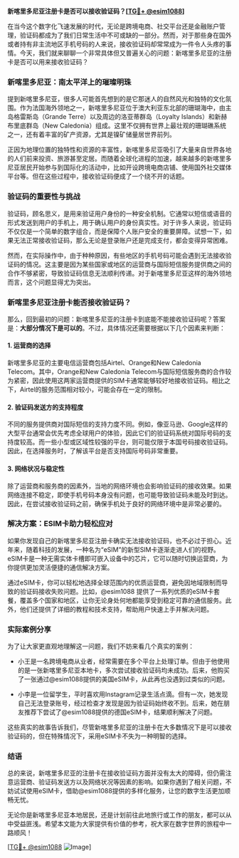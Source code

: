 **新喀里多尼亚注册卡是否可以接收验证码？[[TG💪+ @esim1088](https://t.me/s/esim1088)]**

在当今这个数字化飞速发展的时代，无论是跨境电商、社交平台还是金融账户管理，验证码都成为了我们日常生活中不可或缺的一部分。然而，对于那些身在国外或者持有非主流地区手机号码的人来说，接收验证码却常常成为一件令人头疼的事情。今天，我们就来聊聊一个非常具体但又普遍关心的问题：新喀里多尼亚的注册卡是否可以用来接收验证码？

### 新喀里多尼亚：南太平洋上的璀璨明珠

提到新喀里多尼亚，很多人可能首先想到的是它那迷人的自然风光和独特的文化氛围。作为法国海外领地之一，新喀里多尼亚位于澳大利亚东北部的珊瑚海中，由主岛格雷斯岛（Grande Terre）以及周边的洛亚蒂群岛（Loyalty Islands）和新赫布里底群岛（New Caledonia）组成。这里不仅拥有世界上最壮观的珊瑚礁系统之一，还有着丰富的矿产资源，尤其是镍矿储量居世界前列。

正因为地理位置的独特性和资源的丰富性，新喀里多尼亚吸引了大量来自世界各地的人们前来投资、旅游甚至定居。而随着全球化进程的加速，越来越多的新喀里多尼亚居民开始参与到国际化的活动中，比如开设跨境电商店铺、使用国外社交媒体平台等。但在这些过程中，接收验证码便成了一个绕不开的话题。

### 验证码的重要性与挑战

验证码，顾名思义，是用来验证用户身份的一种安全机制。它通常以短信或语音的形式发送到用户的手机上，用于确认用户的身份真实性。对于许多人来说，验证码不仅仅是一个简单的数字组合，而是保障个人账户安全的重要屏障。试想一下，如果无法正常接收验证码，那么无论是登录账户还是完成支付，都会变得异常困难。

然而，在实际操作中，由于种种原因，有些地区的手机号码可能会遇到无法接收验证码的情况。这主要是因为某些国家或地区的运营商与国际短信服务提供商之间的合作不够紧密，导致验证码信息无法顺利传递。对于新喀里多尼亚这样的海外领地而言，这个问题显得尤为突出。

### 新喀里多尼亚注册卡能否接收验证码？

那么，回到最初的问题：新喀里多尼亚的注册卡到底能不能接收验证码呢？答案是：**大部分情况下是可以的**。不过，具体情况还需要根据以下几个因素来判断：

#### 1. **运营商的选择**
新喀里多尼亚的主要电信运营商包括Airtel、Orange和New Caledonia Telecom。其中，Orange和New Caledonia Telecom与国际短信服务商的合作较为紧密，因此使用这两家运营商提供的SIM卡通常能够较好地接收验证码。相比之下，Airtel的服务范围相对较小，可能会存在一定的限制。

#### 2. **验证码发送方的支持程度**
不同的服务提供商对国际短信的支持力度不同。例如，像亚马逊、Google这样的大型平台通常会优先考虑全球用户的体验，因此它们的验证码系统对国际号码的支持度较高。而一些小型或区域性较强的平台，则可能仅限于本国号码接收验证码。因此，在选择服务时，了解该平台是否支持国际号码非常重要。

#### 3. **网络状况与稳定性**
除了运营商和服务商的因素外，当地的网络环境也会影响验证码的接收效果。如果网络连接不稳定，即使手机号码本身没有问题，也可能导致验证码未能及时到达。因此，在尝试接收验证码之前，确保手机处于良好的网络环境中是非常必要的。

### 解决方案：ESIM卡助力轻松应对

如果你发现自己的新喀里多尼亚注册卡确实无法接收验证码，也不必过于担心。近年来，随着科技的发展，一种名为“eSIM”的新型SIM卡逐渐走进人们的视野。eSIM卡是一种无需实体卡槽即可嵌入设备中的芯片，它可以随时切换运营商，为你提供更加灵活便捷的通信解决方案。

通过eSIM卡，你可以轻松地选择全球范围内的优质运营商，避免因地域限制而导致的验证码接收失败问题。比如，@esim1088 提供了一系列优质的eSIM卡套餐，覆盖多个国家和地区，让你无论身处何地都能享受到稳定可靠的通信服务。此外，他们还提供了详细的教程和技术支持，帮助用户快速上手并解决问题。

### 实际案例分享

为了让大家更直观地理解这一问题，我们不妨来看几个真实的案例：

- 小王是一名跨境电商从业者，经常需要在多个平台上处理订单。但由于他使用的是一张新喀里多尼亚本地卡，多次尝试接收验证码均未成功。后来，他购买了一张通过@esim1088提供的美国eSIM卡，从此再也没遇到过类似的问题。
  
- 小李是一位留学生，平时喜欢用Instagram记录生活点滴。但有一次，她发现自己无法登录账号，经过检查才发现是因为验证码始终收不到。后来，她在朋友推荐下尝试了@esim1088提供的德国eSIM卡，结果顺利解决了问题。

这些真实的故事告诉我们，尽管新喀里多尼亚的注册卡在大多数情况下是可以接收验证码的，但在特殊情况下，采用eSIM卡不失为一种明智的选择。

### 结语

总的来说，新喀里多尼亚的注册卡在接收验证码方面并没有太大的障碍，但仍需注意运营商、验证码发送方以及网络状况等因素的影响。如果你遇到了相关问题，不妨试试使用eSIM卡，借助@esim1088提供的多样化服务，让您的数字生活更加顺畅无忧。

无论你是新喀里多尼亚本地居民，还是计划前往此地旅行或工作的朋友，都可以从中受益匪浅。希望本文能为大家提供有价值的参考，祝大家在数字世界的旅程中一路顺风！

[[TG💪+ @esim1088](https://t.me/s/esim1088) ![Image](https://i.postimg.cc/4NQfJmqS/Snipaste-2025-05-13-00-14-12.png)]